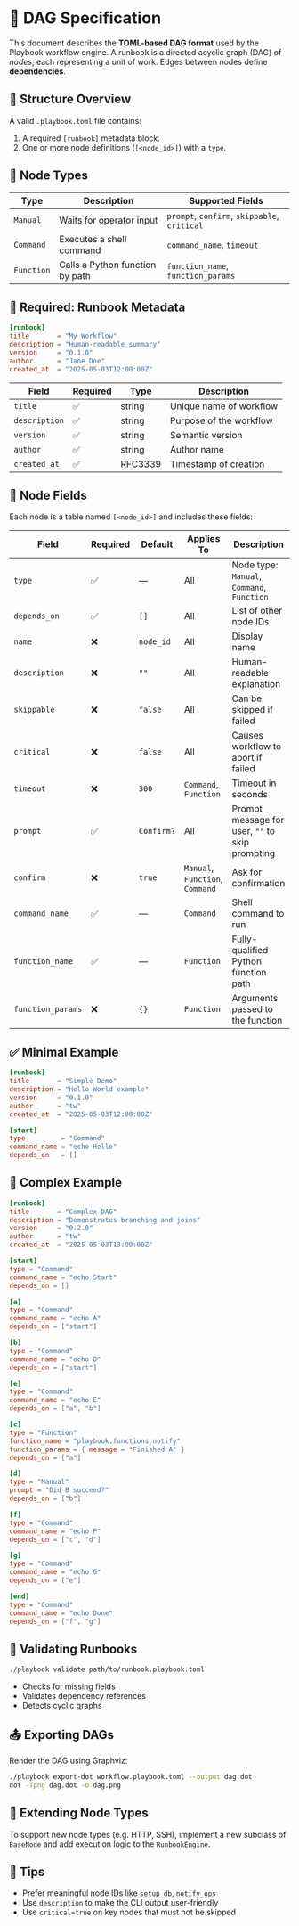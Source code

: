 # 🧭 DAG Specification

This document describes the **TOML-based DAG format** used by the Playbook workflow engine. A runbook is a directed acyclic graph (DAG) of *nodes*, each representing a unit of work. Edges between nodes define **dependencies**.

## 📘 Structure Overview

A valid `.playbook.toml` file contains:

1. A required `[runbook]` metadata block.
2. One or more node definitions (`[<node_id>]`) with a `type`.

## 🧱 Node Types

| Type     | Description                            | Supported Fields |
|----------|----------------------------------------|------------------|
| `Manual` | Waits for operator input               | `prompt`, `confirm`, `skippable`, `critical` |
| `Command`| Executes a shell command               | `command_name`, `timeout` |
| `Function`| Calls a Python function by path       | `function_name`, `function_params` |


## 🧾 Required: Runbook Metadata

```toml
[runbook]
title       = "My Workflow"
description = "Human-readable summary"
version     = "0.1.0"
author      = "Jane Doe"
created_at  = "2025-05-03T12:00:00Z"
```

| Field        | Required | Type    | Description |
|--------------|----------|---------|-------------|
| `title`      | ✅       | string  | Unique name of workflow |
| `description`| ✅       | string  | Purpose of the workflow |
| `version`    | ✅       | string  | Semantic version |
| `author`     | ✅       | string  | Author name |
| `created_at` | ✅       | RFC3339 | Timestamp of creation |


## 🧩 Node Fields

Each node is a table named `[<node_id>]` and includes these fields:

| Field          | Required | Default     | Applies To      | Description |
|----------------|----------|-------------|-----------------|-------------|
| `type`         | ✅       | —           | All             | Node type: `Manual`, `Command`, `Function` |
| `depends_on`   | ✅       | `[]`        | All             | List of other node IDs |
| `name`         | ❌       | `node_id`   | All             | Display name |
| `description`  | ❌       | `""`        | All             | Human-readable explanation |
| `skippable`    | ❌       | `false`     | All             | Can be skipped if failed |
| `critical`     | ❌       | `false`     | All             | Causes workflow to abort if failed |
| `timeout`      | ❌       | `300`       | `Command`, `Function` | Timeout in seconds |
| `prompt`       | ✅       | `Confirm?` | All        | Prompt message for user, `""` to skip prompting |
| `confirm`      | ❌       | `true`      | `Manual`, `Function`, `Command` | Ask for confirmation |
| `command_name` | ✅       | —           | `Command`       | Shell command to run |
| `function_name`| ✅       | —           | `Function`      | Fully-qualified Python function path |
| `function_params` | ❌    | `{}`        | `Function`      | Arguments passed to the function |


## ✅ Minimal Example

```toml
[runbook]
title       = "Simple Demo"
description = "Hello World example"
version     = "0.1.0"
author      = "tw"
created_at  = "2025-05-03T12:00:00Z"

[start]
type         = "Command"
command_name = "echo Hello"
depends_on   = []
```


## 🧠 Complex Example

```toml
[runbook]
title       = "Complex DAG"
description = "Demonstrates branching and joins"
version     = "0.2.0"
author      = "tw"
created_at  = "2025-05-03T13:00:00Z"

[start]
type = "Command"
command_name = "echo Start"
depends_on = []

[a]
type = "Command"
command_name = "echo A"
depends_on = ["start"]

[b]
type = "Command"
command_name = "echo B"
depends_on = ["start"]

[e]
type = "Command"
command_name = "echo E"
depends_on = ["a", "b"]

[c]
type = "Function"
function_name = "playbook.functions.notify"
function_params = { message = "Finished A" }
depends_on = ["a"]

[d]
type = "Manual"
prompt = "Did B succeed?"
depends_on = ["b"]

[f]
type = "Command"
command_name = "echo F"
depends_on = ["c", "d"]

[g]
type = "Command"
command_name = "echo G"
depends_on = ["e"]

[end]
type = "Command"
command_name = "echo Done"
depends_on = ["f", "g"]
```

## 🧪 Validating Runbooks

```bash
./playbook validate path/to/runbook.playbook.toml
```

- Checks for missing fields
- Validates dependency references
- Detects cyclic graphs


## 📤 Exporting DAGs

Render the DAG using Graphviz:

```bash
./playbook export-dot workflow.playbook.toml --output dag.dot
dot -Tpng dag.dot -o dag.png
```


## 🧩 Extending Node Types

To support new node types (e.g. HTTP, SSH), implement a new subclass of `BaseNode` and add execution logic to the `RunbookEngine`.


## 🧠 Tips

- Prefer meaningful node IDs like `setup_db`, `notify_ops`
- Use `description` to make the CLI output user-friendly
- Use `critical=true` on key nodes that must not be skipped
